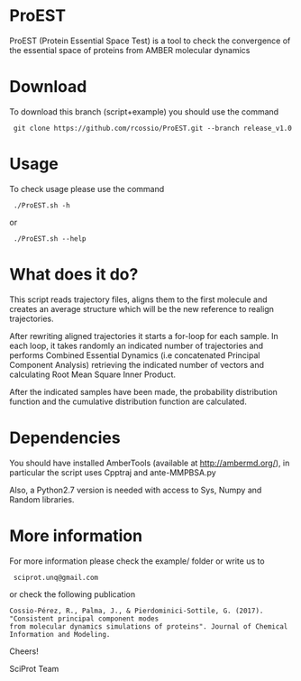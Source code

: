 # ProEST
ProEST (Protein Essential Space Test) is a tool to check the convergence of the essential space of proteins from AMBER molecular dynamics

# Download
To download this branch (script+example) you should use the command

     git clone https://github.com/rcossio/ProEST.git --branch release_v1.0

# Usage
To check usage please use the command 

     ./ProEST.sh -h

or 

     ./ProEST.sh --help

# What does it do?
This script reads trajectory files, aligns them to the first molecule and creates 
an average structure which will be the new reference to realign trajectories.

After rewriting aligned trajectories it starts a for-loop for each sample. 
In each loop, it takes randomly an indicated number of trajectories and performs Combined 
Essential Dynamics (i.e concatenated Principal Component Analysis) retrieving the indicated 
number of vectors and calculating Root Mean Square Inner Product.

After the indicated samples have been made, the probability distribution function and 
the cumulative distribution function are calculated.

# Dependencies
You should have installed AmberTools (available at http://ambermd.org/), in particular the script
uses Cpptraj and ante-MMPBSA.py

Also, a Python2.7 version is needed with access to Sys, Numpy and Random libraries. 

# More information
For more information please check the example/ folder or write us to 

     sciprot.unq@gmail.com 

or check the following publication 

    Cossio-Pérez, R., Palma, J., & Pierdominici-Sottile, G. (2017). "Consistent principal component modes 
    from molecular dynamics simulations of proteins". Journal of Chemical Information and Modeling.

Cheers! 

SciProt Team
